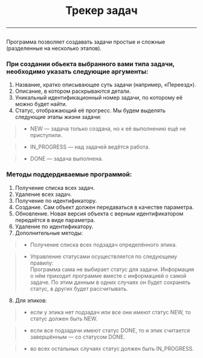 

#  <center>Трекер задач  </center><hr>
Программа позволяет создавать задачи простые и сложные (разделенные на несколько этапов). 
### При создании обьекта выбранного вами типа задачи, необходимо указать следующие аргументы:   
 1. Название, кратко описывающее суть задачи (например, «Переезд»).
 2. Описание, в котором раскрываются детали.  
 3. Уникальный идентификационный номер задачи, по которому её можно будет найти.
 4. Статус, отображающий её прогресс. Мы будем выделять следующие этапы жизни задачи:
 >* NEW — задача только создана, но к её выполнению ещё не приступили. 
 
 >* IN_PROGRESS — над задачей ведётся работа.  
 
 >* DONE — задача выполнена.  

### Методы поддердиваемые программой:  
 1. Получение списка всех задач.
 2. Удаление всех задач.
 3. Получение по идентификатору. 
 4. Создание. Сам объект должен передаваться в качестве параметра. 
 5. Обновление. Новая версия объекта с верным идентификатором передаётся в виде параметра. 
 6. Удаление по идентификатору.
 7. Дополнительные методы:  
 >- Получение списка всех подзадач определённого эпика.
 
 >- Управление статусами осуществляется по следующему правилу:    
 Программа сама не выбирает статус для задачи. Информация о нём приходит программе вместе с информацией о самой задаче.
 По этим данным в одних случаях он будет сохранять статус, в других будет рассчитывать.   
8. Для эпиков:  
 >+ если у эпика нет подзадач или все они имеют статус NEW, то статус должен быть NEW.  
 
 >+ если все подзадачи имеют статус DONE, то и эпик считается завершённым — со статусом DONE. 
 
 >+ во всех остальных случаях статус должен быть IN_PROGRESS.      
